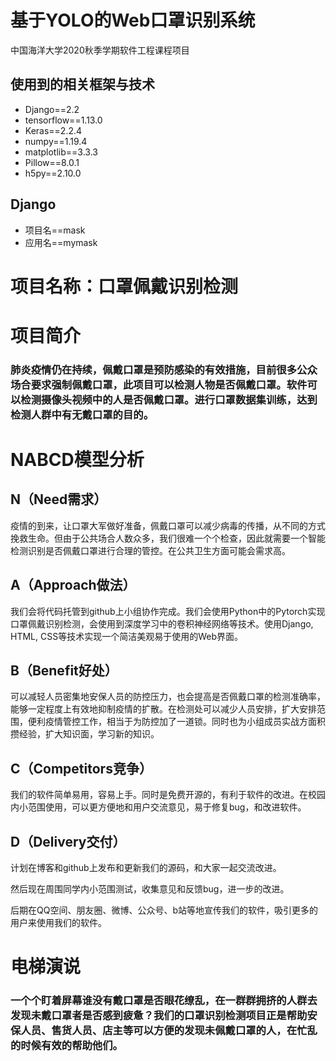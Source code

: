 # 基于YOLO的Web口罩识别系统
中国海洋大学2020秋季学期软件工程课程项目
## 使用到的相关框架与技术
- Django==2.2
- tensorflow==1.13.0
- Keras==2.2.4
- numpy==1.19.4
- matplotlib==3.3.3
- Pillow==8.0.1
- h5py==2.10.0
## Django
- 项目名==mask
- 应用名==mymask

# 项目名称：口罩佩戴识别检测

# 项目简介

### 肺炎疫情仍在持续，佩戴口罩是预防感染的有效措施，目前很多公众场合要求强制佩戴口罩，此项目可以检测人物是否佩戴口罩。软件可以检测摄像头视频中的人是否佩戴口罩。进行口罩数据集训练，达到检测人群中有无戴口罩的目的。

# NABCD模型分析

## N（Need需求）

疫情的到来，让口罩大军做好准备，佩戴口罩可以减少病毒的传播，从不同的方式挽救生命。但由于公共场合人数众多，我们很难一个个检查，因此就需要一个智能检测识别是否佩戴口罩进行合理的管控。在公共卫生方面可能会需求高。

## A（Approach做法）

我们会将代码托管到github上小组协作完成。我们会使用Python中的Pytorch实现口罩佩戴识别检测，会使用到深度学习中的卷积神经网络等技术。使用Django, HTML, CSS等技术实现一个简洁美观易于使用的Web界面。

## B（Benefit好处）

可以减轻人员密集地安保人员的防控压力，也会提高是否佩戴口罩的检测准确率，能够一定程度上有效地抑制疫情的扩散。在检测处可以减少人员安排，扩大安排范围，便利疫情管控工作，相当于为防控加了一道锁。同时也为小组成员实战方面积攒经验，扩大知识面，学习新的知识。

## C（Competitors竞争）

我们的软件简单易用，容易上手。同时是免费开源的，有利于软件的改进。在校园内小范围使用，可以更方便地和用户交流意见，易于修复bug，和改进软件。

## D（Delivery交付）

计划在博客和github上发布和更新我们的源码，和大家一起交流改进。

然后现在周围同学内小范围测试，收集意见和反馈bug，进一步的改进。

后期在QQ空间、朋友圈、微博、公众号、b站等地宣传我们的软件，吸引更多的用户来使用我们的软件。

# 电梯演说

### 一个个盯着屏幕谁没有戴口罩是否眼花缭乱，在一群群拥挤的人群去发现未戴口罩者是否感到疲惫？我们的口罩识别检测项目正是帮助安保人员、售货人员、店主等可以方便的发现未佩戴口罩的人，在忙乱的时候有效的帮助他们。

